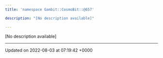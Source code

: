 ```yaml
---
title: 'namespace Gambit::CosmoBit::@657'

description: "[No description available]"

---
```







[No description available]






-------------------------------

Updated on 2022-08-03 at 07:19:42 +0000